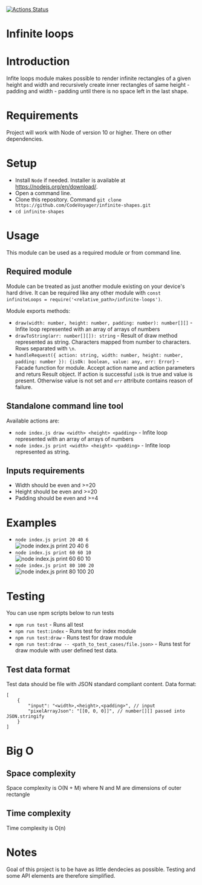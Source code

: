 [![Actions Status](https://xxx.execute-api.us-west-2.amazonaws.com/production/badge/CodeVoyager/infinite-shapes)](https://xxx.execute-api.us-west-2.amazonaws.com/production/results/CodeVoyager/infinite-shapes)


# Infinite loops

# Introduction

Infite loops module makes possible to render infinite rectangles of a given height and width and recursively create inner rectangles of same height - padding and width - padding until there is no space left in the last shape.

# Requirements

Project will work with Node of version 10 or higher. There on other dependencies.

# Setup

-   Install `Node` if needed. Installer is available at https://nodejs.org/en/download/.
-   Open a command line.
-   Clone this repository. Command `git clone https://github.com/CodeVoyager/infinite-shapes.git`
-   `cd infinite-shapes`

# Usage

This module can be used as a required module or from command line.

## Required module

Module can be treated as just another module existing on your device's hard drive. It can be required like any other module with `const infiniteLoops = require('<relative_path>/infinite-loops')`.

Module exports methods:

-   `draw(width: number, height: number, padding: number): number[][]` - Infite loop represented with an array of arrays of numbers
-   `drawToString(arr: number[][]): string` - Result of draw method represented as string. Characters mapped from number to characters. Rows separated with `\n`.
-   `handleRequest({ action: string, width: number, height: number, padding: number }): {isOk: boolean, value: any, err: Error}` - Facade function for module. Accept action name and action parameters and returs Result object. If action is successful `isOk` is true and value is present. Otherwise value is not set and `err` attribute contains reason of failure.

## Standalone command line tool

Available actions are:

-   `node index.js draw <width> <height> <padding>` - Infite loop represented with an array of arrays of numbers
-   `node index.js print <width> <height> <padding>` - Infite loop represented as string.

## Inputs requirements

-   Width should be even and >=20
-   Height should be even and >=20
-   Padding should be even and >=4

# Examples

-   `node index.js print 20 40 6` <br/>
![node index.js print 20 40 6](print_20_40_6.png)
-   `node index.js print 60 60 10` <br/>
![node index.js print 60 60 10](print_60_60_10.png)
-   `node index.js print 80 100 20` <br/>
![node index.js print 80 100 20](print_80_100_20.png)

# Testing

You can use npm scripts below to run tests

-   `npm run test` - Runs all test
-   `npm run test:index` - Runs test for index module
-   `npm run test:draw` - Runs test for draw module
-   `npm run test:draw -- <path_to_test_cases/file.json>` - Runs test for draw module with user defined test data.

## Test data format

Test data should be file with JSON standard compliant content. Data format:

```
[
    {
        "input": "<width>,<height>,<padding>", // input
        "pixelArrayJson": "[[0, 0, 0]]", // number[][] passed into JSON.stringify
    }
]
```

# Big O

## Space complexity

Space complexity is O(N + M) where N and M are dimensions of outer rectangle

## Time complexity

Time complexity is O(n)

# Notes

Goal of this project is to be have as little dendecies as possible. Testing and some API elements are therefore simplified.
